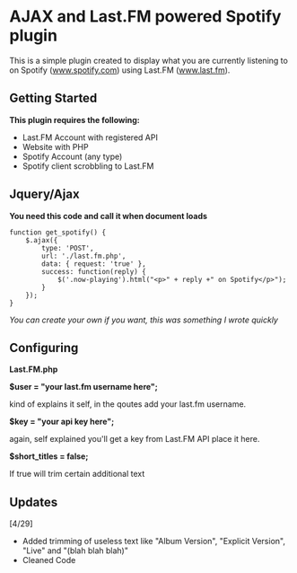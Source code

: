 AJAX and Last.FM powered Spotify plugin
==================

This is a simple plugin created to display what you are currently listening to on Spotify (www.spotify.com) using Last.FM (www.last.fm). 

Getting Started
--------------

**This plugin requires the following:**
- Last.FM Account with registered API
- Website with PHP
- Spotify Account (any type)
- Spotify client scrobbling to Last.FM

Jquery/Ajax
--------------

**You need this code and call it when document loads**

	function get_spotify() {
		$.ajax({
			type: 'POST',
			url: './last.fm.php',
			data: { request: 'true' },
			success: function(reply) {
				$('.now-playing').html("<p>" + reply +" on Spotify</p>");
			}
		});
	}
	
*You can create your own if you want, this was something I wrote quickly*

Configuring
--------------
**Last.FM.php**

**$user = "your last.fm username here";**
	
kind of explains it self, in the qoutes add your last.fm username.

**$key = "your api key here";**
	
again, self explained you'll get a key from Last.FM API place it here.

**$short_titles = false;**
	
If true will trim certain additional text

Updates
--------------
[4/29] 
- Added trimming of useless text like "Album Version", "Explicit Version", "Live" and "(blah blah blah)"
- Cleaned Code
